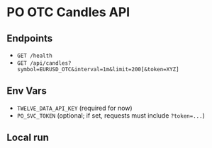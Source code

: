 # PO OTC Candles API

## Endpoints
- `GET /health`
- `GET /api/candles?symbol=EURUSD_OTC&interval=1m&limit=200[&token=XYZ]`

## Env Vars
- `TWELVE_DATA_API_KEY` (required for now)
- `PO_SVC_TOKEN` (optional; if set, requests must include `?token=...`)

## Local run